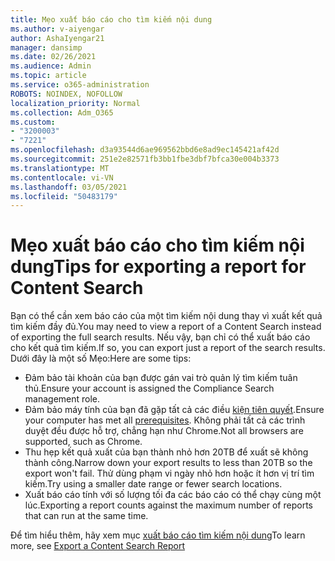```yaml
---
title: Mẹo xuất báo cáo cho tìm kiếm nội dung
ms.author: v-aiyengar
author: AshaIyengar21
manager: dansimp
ms.date: 02/26/2021
ms.audience: Admin
ms.topic: article
ms.service: o365-administration
ROBOTS: NOINDEX, NOFOLLOW
localization_priority: Normal
ms.collection: Adm_O365
ms.custom:
- "3200003"
- "7221"
ms.openlocfilehash: d3a93544d6ae969562bbd6e8ad9ec145421af42d
ms.sourcegitcommit: 251e2e82571fb3bb1fbe3dbf7bfca30e004b3373
ms.translationtype: MT
ms.contentlocale: vi-VN
ms.lasthandoff: 03/05/2021
ms.locfileid: "50483179"
---
```

# <a name="tips-for-exporting-a-report-for-content-search"></a><span data-ttu-id="a501b-102">Mẹo xuất báo cáo cho tìm kiếm nội dung</span><span class="sxs-lookup"><span data-stu-id="a501b-102">Tips for exporting a report for Content Search</span></span>

<span data-ttu-id="a501b-103">Bạn có thể cần xem báo cáo của một tìm kiếm nội dung thay vì xuất kết quả tìm kiếm đầy đủ.</span><span class="sxs-lookup"><span data-stu-id="a501b-103">You may need to view a report of a Content Search instead of exporting the full search results.</span></span> <span data-ttu-id="a501b-104">Nếu vậy, bạn chỉ có thể xuất báo cáo cho kết quả tìm kiếm.</span><span class="sxs-lookup"><span data-stu-id="a501b-104">If so, you can export just a report of the search results.</span></span> <span data-ttu-id="a501b-105">Dưới đây là một số Mẹo:</span><span class="sxs-lookup"><span data-stu-id="a501b-105">Here are some tips:</span></span>

- <span data-ttu-id="a501b-106">Đảm bảo tài khoản của bạn được gán vai trò quản lý tìm kiếm tuân thủ.</span><span class="sxs-lookup"><span data-stu-id="a501b-106">Ensure your account is assigned the Compliance Search management role.</span></span>
- <span data-ttu-id="a501b-107">Đảm bảo máy tính của bạn đã gặp tất cả các điều [kiện tiên quyết](https://go.microsoft.com/fwlink/?linkid=2102407).</span><span class="sxs-lookup"><span data-stu-id="a501b-107">Ensure your computer has met all [prerequisites](https://go.microsoft.com/fwlink/?linkid=2102407).</span></span> <span data-ttu-id="a501b-108">Không phải tất cả các trình duyệt đều được hỗ trợ, chẳng hạn như Chrome.</span><span class="sxs-lookup"><span data-stu-id="a501b-108">Not all browsers are supported, such as Chrome.</span></span>
- <span data-ttu-id="a501b-109">Thu hẹp kết quả xuất của bạn thành nhỏ hơn 20TB để xuất sẽ không thành công.</span><span class="sxs-lookup"><span data-stu-id="a501b-109">Narrow down your export results to less than 20TB so the export won't fail.</span></span> <span data-ttu-id="a501b-110">Thử dùng phạm vi ngày nhỏ hơn hoặc ít hơn vị trí tìm kiếm.</span><span class="sxs-lookup"><span data-stu-id="a501b-110">Try using a smaller date range or fewer search locations.</span></span>
- <span data-ttu-id="a501b-111">Xuất báo cáo tính với số lượng tối đa các báo cáo có thể chạy cùng một lúc.</span><span class="sxs-lookup"><span data-stu-id="a501b-111">Exporting a report counts against the maximum number of reports that can run at the same time.</span></span>

<span data-ttu-id="a501b-112">Để tìm hiểu thêm, hãy xem mục [xuất báo cáo tìm kiếm nội dung](https://go.microsoft.com/fwlink/?linkid=2102409)</span><span class="sxs-lookup"><span data-stu-id="a501b-112">To learn more, see [Export a Content Search Report](https://go.microsoft.com/fwlink/?linkid=2102409)</span></span>